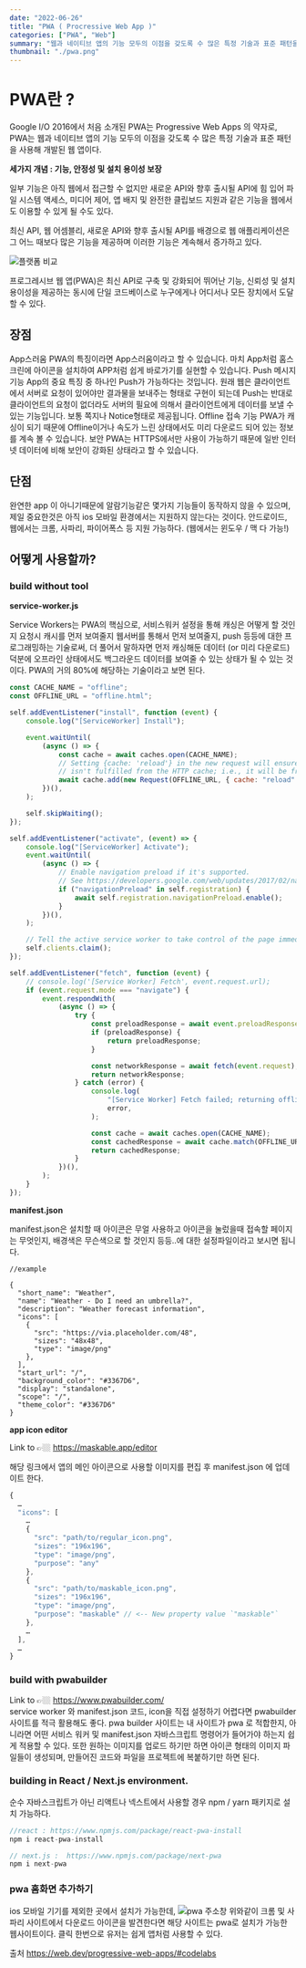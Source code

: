 ```yaml
---
date: "2022-06-26"
title: "PWA ( Procressive Web App )"
categories: ["PWA", "Web"]
summary: "웹과 네이티브 앱의 기능 모두의 이점을 갖도록 수 많은 특정 기술과 표준 패턴을 사용해 개발된 웹 앱 "
thumbnail: "./pwa.png"
---
```


<h1> PWA란 ? </h1>

Google I/O 2016에서 처음 소개된 PWA는 Progressive Web Apps 의 약자로,
PWA는 웹과 네이티브 앱의 기능 모두의 이점을 갖도록 수 많은 특정 기술과 표준 패턴을 사용해 개발된 웹 앱이다.

<b>세가지 개념 : 기능, 안정성 및 설치 용이성 보장 </b>

일부 기능은 아직 웹에서 접근할 수 없지만 새로운 API와 향후 출시될 API에 힘 입어 파일 시스템 액세스, 미디어 제어, 앱 배지 및 완전한 클립보드 지원과 같은 기능을 웹에서도 이용할 수 있게 될 수도 있다.

최신 API, 웹 어셈블리, 새로운 API와 향후 출시될 API를 배경으로 웹 애플리케이션은 그 어느 때보다 많은 기능을 제공하며 이러한 기능은 계속해서 증가하고 있다.

<img src = './compareWzplattform.png' alt='플랫폼 비교'>

프로그레시브 웹 앱(PWA)은 최신 API로 구축 및 강화되어 뛰어난 기능, 신뢰성 및 설치 용이성을 제공하는 동시에 단일 코드베이스로 누구에게나 어디서나 모든 장치에서 도달할 수 있다.

## 장점

App스러움
PWA의 특징이라면 App스러움이라고 할 수 있습니다. 마치 App처럼 홈스크린에 아이콘을 설치하여 APP처럼 쉽게 바로가기를 실현할 수 있습니다.
Push 메시지 기능
App의 중요 특징 중 하나인 Push가 가능하다는 것입니다. 원래 웹은 클라이언트에서 서버로 요청이 있어야만 결과물을 보내주는 형태로 구현이 되는데 Push는 반대로 클라이언트의 요청이 없더라도 서버의 필요에 의해서 클라이언트에게 데이터를 보낼 수 있는 기능입니다. 보통 쪽지나 Notice형태로 제공됩니다.
Offline 접속 기능
PWA가 캐싱이 되기 때문에 Offline이거나 속도가 느린 상태에서도 미리 다운로드 되어 있는 정보를 계속 볼 수 있습니다.
보안
PWA는 HTTPS에서만 사용이 가능하기 때문에 일반 인터넷 데이터에 비해 보안이 강화된 상태라고 할 수 있습니다.

## 단점

완연한 app 이 아니기때문에 알람기능같은 몇가지 기능들이 동작하지 않을 수 있으며,
제일 중요한것은 아직 ios 모바일 환경에서는 지원하지 않는다는 것이다.
안드로이드, 웹에서는 크롬, 사파리, 파이어폭스 등 지원 가능하다. (웹에서는 윈도우 / 맥 다 가능!)

## 어떻게 사용할까?

### build without tool

<b>service-worker.js</b>

Service Workers는 PWA의 핵심으로, 서비스워커 설정을 통해 캐싱은 어떻게 할 것인지 요청시 캐시를 먼저 보여줄지 웹서버를 통해서 먼저 보여줄지, push 등등에 대한 프로그래밍하는 기술로써, 더 풀어서 말하자면
먼저 캐싱해둔 데이터 (or 미리 다운로드) 덕분에 오프라인 상태에서도 백그라운드 데이터를 보여줄 수 있는 상태가 될 수 있는 것이다.
PWA의 거의 80%에 해당하는 기술이라고 보면 된다.

```js
const CACHE_NAME = "offline";
const OFFLINE_URL = "offline.html";

self.addEventListener("install", function (event) {
	console.log("[ServiceWorker] Install");

	event.waitUntil(
		(async () => {
			const cache = await caches.open(CACHE_NAME);
			// Setting {cache: 'reload'} in the new request will ensure that the response
			// isn't fulfilled from the HTTP cache; i.e., it will be from the network.
			await cache.add(new Request(OFFLINE_URL, { cache: "reload" }));
		})(),
	);

	self.skipWaiting();
});

self.addEventListener("activate", (event) => {
	console.log("[ServiceWorker] Activate");
	event.waitUntil(
		(async () => {
			// Enable navigation preload if it's supported.
			// See https://developers.google.com/web/updates/2017/02/navigation-preload
			if ("navigationPreload" in self.registration) {
				await self.registration.navigationPreload.enable();
			}
		})(),
	);

	// Tell the active service worker to take control of the page immediately.
	self.clients.claim();
});

self.addEventListener("fetch", function (event) {
	// console.log('[Service Worker] Fetch', event.request.url);
	if (event.request.mode === "navigate") {
		event.respondWith(
			(async () => {
				try {
					const preloadResponse = await event.preloadResponse;
					if (preloadResponse) {
						return preloadResponse;
					}

					const networkResponse = await fetch(event.request);
					return networkResponse;
				} catch (error) {
					console.log(
						"[Service Worker] Fetch failed; returning offline page instead.",
						error,
					);

					const cache = await caches.open(CACHE_NAME);
					const cachedResponse = await cache.match(OFFLINE_URL);
					return cachedResponse;
				}
			})(),
		);
	}
});
```

<b>manifest.json</b>

manifest.json은 설치할 때 아이콘은 무얼 사용하고 아이콘을 눌렀을때 접속할 페이지는 무엇인지, 배경색은 무슨색으로 할 것인지 등등..에 대한 설정파일이라고 보시면 됩니다.

```
//example

{
  "short_name": "Weather",
  "name": "Weather - Do I need an umbrella?",
  "description": "Weather forecast information",
  "icons": [
    {
      "src": "https://via.placeholder.com/48",
      "sizes": "48x48",
      "type": "image/png"
    },
  ],
  "start_url": "/",
  "background_color": "#3367D6",
  "display": "standalone",
  "scope": "/",
  "theme_color": "#3367D6"
}

```

<b>app icon editor</b>

Link to 👉🏼 https://maskable.app/editor

해당 링크에서 앱의 메인 아이콘으로 사용할 이미지를 편집 후 manifest.json 에 업데이트 한다.

```js
{
  …
  "icons": [
    …
    {
      "src": "path/to/regular_icon.png",
      "sizes": "196x196",
      "type": "image/png",
      "purpose": "any"
    },
    {
      "src": "path/to/maskable_icon.png",
      "sizes": "196x196",
      "type": "image/png",
      "purpose": "maskable" // <-- New property value `"maskable"`
    },
    …
  ],
  …
}
```

### build with pwabuilder

Link to 👉🏼 https://www.pwabuilder.com/ <br/>
service worker 와 manifest.json 코드, icon을 직접 설정하기 어렵다면 pwabuilder 사이트를 적극 활용해도 좋다.
pwa builder 사이트는 내 사이트가 pwa 로 적합한지, 아니라면 어떤 서비스 워커 및 manifest.json 자바스크립트 명령어가 들어가야 하는지 쉽게 적용할 수 있다.
또한 원하는 이미지를 업로드 하기만 하면 아이콘 형태의 이미지 파일들이 생성되며, 만들어진 코드와 파일을 프로젝트에 복붙하기만 하면 된다.<br/>

### building in React / Next.js environment.

순수 자바스크립트가 아닌 리액트나 넥스트에서 사용할 경우 npm / yarn 패키지로 설치 가능하다.

```js
//react : https://www.npmjs.com/package/react-pwa-install
npm i react-pwa-install

// next.js :  https://www.npmjs.com/package/next-pwa
npm i next-pwa

```

### pwa 홈화면 추가하기

ios 모바일 기기를 제외한 곳에서 설치가 가능한데,
<img src = './pwaExample.png' alt='pwa 주소창'>
위와같이 크롬 및 사파리 사이트에서 다운로드 아이콘을 발견한다면 해당 사이트는 pwa로 설치가 가능한 웹사이트이다.
클릭 한번으로 유저는 쉽게 앱처럼 사용할 수 있다.

출처 https://web.dev/progressive-web-apps/#codelabs
